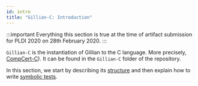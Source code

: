 ```yaml
---
id: intro
title: "Gillian-C: Introduction"
---
```


:::important
Everything this section is true at the time of artifact submission for PLDI 2020 on 28th February 2020.
:::

`Gillian-C` is the instantiation of Gillian to the C language. More precisely, [CompCert-C](http://compcert.inria.fr/)).
It can be found in the `Gillian-C` folder of the repository. 

In this section, we start by describing its [structure](structure) and then explain how to write [symbolic tests](cstest).